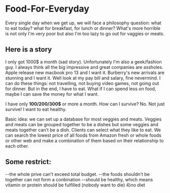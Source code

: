 # Food-For-Everyday

Every single day when we get up, we will face a philosophy question: what to eat today? what for breakfast, for lunch or dinner? What's more horrible is not only I'm very poor but also I'm too lazy to go out for vaggies or meats.

## Here is a story 
I only got 1000$ a month (sad story). Unfortunately I'm also a geek/fashion guy. I always think all the big impressive and great companies are assholes. Apple release new macbook pro 13 and I want it. Burberry's new arrivals are stunning and I want it. Well look at my pay bill and salary, fine nevermind. I can do these things: not travelling, not buying video games, not going out for dinner. But in the end, I have to eat. What if I can spend less on food, maybe I can save the money for what I want.

I have only **100$/200$/300$** or more a month. How can I survive? No. Not just survive! I want to eat healthy.

Basic idea: we can set up a database for most veggies and meats. Veggies and meats can be grouped together to be a dishes but some veggies and meats together can't be a dish. Clients can select what they like to eat. We can search the lowest price of all foods from Amazon fresh or whole foods or other web and make a combination of them based on their relationship to each other.

## Some restrict: 
--the whole prive can't exceed total budget. 
--the foods shouldn't be together can not form a conbination 
--should be healthy, which means vitamin or protein should be fulfilled (nobody want to die) 4)no diet
